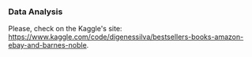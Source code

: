 ### Data Analysis

Please, check on the Kaggle's site: https://www.kaggle.com/code/digenessilva/bestsellers-books-amazon-ebay-and-barnes-noble.
